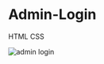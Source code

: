 # Admin-Login
HTML CSS

![admin login](https://user-images.githubusercontent.com/71060268/99619594-c752be80-2a49-11eb-91c2-06dc284178bd.png)

